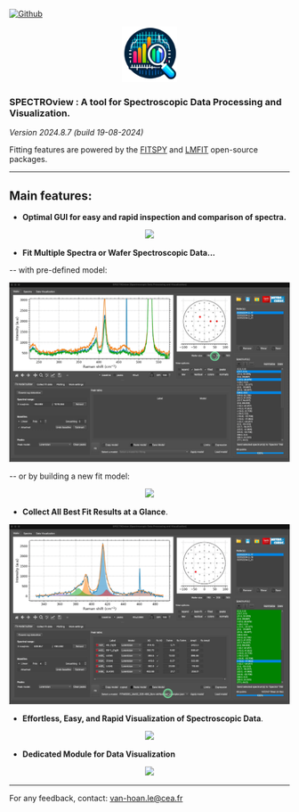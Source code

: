 [![Github](https://img.shields.io/badge/GitHub-GPL--3.0-informational)](https://github.com/CEA-MetroCarac/spectroview)


<p align="center">
    <img width=100 src="spectroview/resources/icon3.png">
</p>

### SPECTROview : A tool for Spectroscopic Data Processing and Visualization.

*Version 2024.8.7 (build 19-08-2024)*

Fitting features are powered
by the [FITSPY](https://github.com/CEA-MetroCarac/fitspy)
and [LMFIT](https://lmfit.github.io/lmfit-py/) open-source packages.
___

## Main features:

- **Optimal GUI for easy and rapid inspection and comparison of spectra.**

<p align="center">
    <img src="spectroview/resources/GIF/1. Loading files and navigation.gif">
</p>

- **Fit Multiple Spectra or Wafer Spectroscopic Data...**

-- with pre-defined model:

<p align="center">
    <img src="spectroview/resources/GIF/3. fit_with_predefined_model.gif">
</p>

-- or by building a new fit model:

<p align="center">
    <img src="spectroview/resources/GIF/2. build_fit_model.gif">
</p>

- **Collect All Best Fit Results at a Glance**.

<p align="center">
    <img src="spectroview/resources/GIF/5.collecting-fit-results.gif">
</p>

- **Effortless, Easy, and Rapid Visualization of Spectroscopic Data**.

<p align="center">
    <img src="spectroview/resources/GIF/6. plotting.gif">
</p>

- **Dedicated Module for Data Visualization**

<p align="center">
    <img src="spectroview/resources/GIF/7. Visualisation TAB.gif">
</p>


---

For any feedback, contact: [van-hoan.le@cea.fr](mailto:van-hoan.le@cea.fr)

